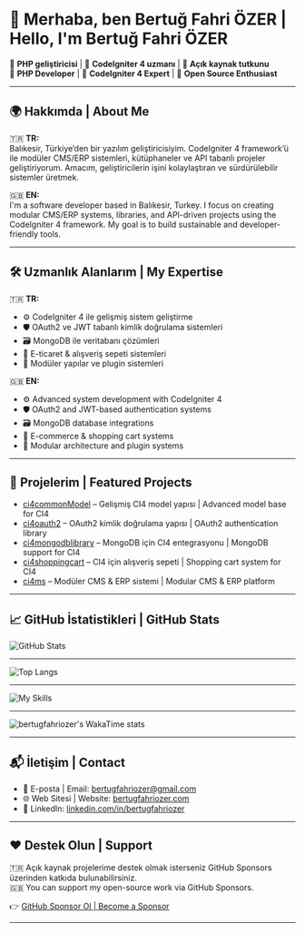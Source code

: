 # 👋 Merhaba, ben Bertuğ Fahri ÖZER | Hello, I'm Bertuğ Fahri ÖZER

🎯 **PHP geliştiricisi** | 🧩 **CodeIgniter 4 uzmanı** | 🧪 **Açık kaynak tutkunu**  
🎯 **PHP Developer** | 🧩 **CodeIgniter 4 Expert** | 🧪 **Open Source Enthusiast**

---

## 🌍 Hakkımda | About Me

🇹🇷 **TR:**  
Balıkesir, Türkiye’den bir yazılım geliştiricisiyim. CodeIgniter 4 framework’ü ile modüler CMS/ERP sistemleri, kütüphaneler ve API tabanlı projeler geliştiriyorum. Amacım, geliştiricilerin işini kolaylaştıran ve sürdürülebilir sistemler üretmek.

🇬🇧 **EN:**  
I'm a software developer based in Balıkesir, Turkey. I focus on creating modular CMS/ERP systems, libraries, and API-driven projects using the CodeIgniter 4 framework. My goal is to build sustainable and developer-friendly tools.

---

## 🛠️ Uzmanlık Alanlarım | My Expertise
🇹🇷 **TR:**
- ⚙️ CodeIgniter 4 ile gelişmiş sistem geliştirme  
- 🛡️ OAuth2 ve JWT tabanlı kimlik doğrulama sistemleri  
- 🗃️ MongoDB ile veritabanı çözümleri  
- 🛒 E-ticaret & alışveriş sepeti sistemleri  
- 🧩 Modüler yapılar ve plugin sistemleri

🇬🇧 **EN:**
- ⚙️ Advanced system development with CodeIgniter 4  
- 🛡️ OAuth2 and JWT-based authentication systems  
- 🗃️ MongoDB database integrations  
- 🛒 E-commerce & shopping cart systems  
- 🧩 Modular architecture and plugin systems

---

## 🚀 Projelerim | Featured Projects

- [ci4commonModel](https://github.com/bertugfahriozer/ci4commonModel) – Gelişmiş CI4 model yapısı | Advanced model base for CI4  
- [ci4oauth2](https://github.com/bertugfahriozer/ci4oauth2) – OAuth2 kimlik doğrulama yapısı | OAuth2 authentication library  
- [ci4mongodblibrary](https://github.com/bertugfahriozer/ci4mongodblibrary) – MongoDB için CI4 entegrasyonu | MongoDB support for CI4  
- [ci4shoppingcart](https://github.com/bertugfahriozer/ci4shoppingcart) – CI4 için alışveriş sepeti | Shopping cart system for CI4  
- [ci4ms](https://github.com/ci4-cms-erp/ci4ms) – Modüler CMS & ERP sistemi | Modular CMS & ERP platform

---

## 📈 GitHub İstatistikleri | GitHub Stats

![GitHub Stats](https://github-readme-stats.vercel.app/api?username=bertugfahriozer&show_icons=true&theme=radical)

---

![Top Langs](https://github-readme-stats.vercel.app/api/top-langs/?username=bertugfahriozer&layout=donut&theme=dark)

---

![My Skills](https://skillicons.dev/icons?i=php,html,css,js,jquery,mysql,mongodb,bootstrap,git,github,npm,bitbucket,docker,postman,ubuntu,debian,linux,nginx,cloudflare,obsidian,codepen,md,vscode)

---

![bertugfahriozer's WakaTime stats](https://github-readme-stats.vercel.app/api/wakatime?username=bertugfahriozer&layout=compact)

---

## 📬 İletişim | Contact

- 📧 E-posta | Email: [bertugfahriozer@gmail.com](mailto:bertugfahriozer@gmail.com)  
- 🌐 Web Sitesi | Website: [bertugfahriozer.com](https://bertugfahriozer.com)  
- 💼 LinkedIn: [linkedin.com/in/bertugfahriozer](https://www.linkedin.com/in/bertugfahriozer)

---

## ❤️ Destek Olun | Support

🇹🇷 Açık kaynak projelerime destek olmak isterseniz GitHub Sponsors üzerinden katkıda bulunabilirsiniz.  
🇬🇧 You can support my open-source work via GitHub Sponsors.

👉 [GitHub Sponsor Ol | Become a Sponsor](https://github.com/sponsors/bertugfahriozer)

---
